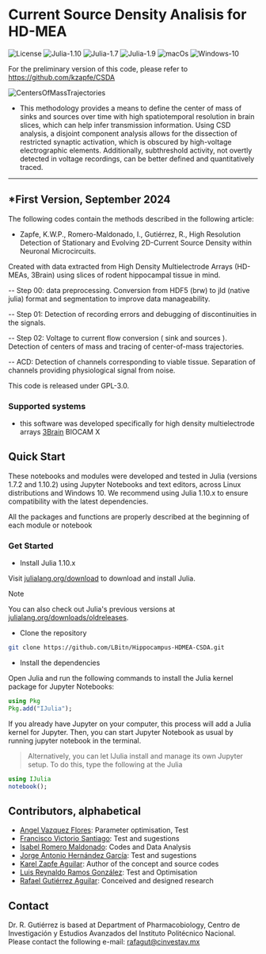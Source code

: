# Current Source Density Analisis for HD-MEA
![License](https://img.shields.io/badge/License-GPL_3.0-blue)
![Julia-1.10](https://img.shields.io/badge/Julia-1.10.x-green)
![Julia-1.7](https://img.shields.io/badge/Julia-1.7.2-yellow)
![Julia-1.9](https://img.shields.io/badge/Julia-1.9.x-red)
![macOs](https://img.shields.io/badge/tested-macOs_Monterey-green)
![Windows-10](https://img.shields.io/badge/tested-Windows_10-green)


For the preliminary version of this code, please refer to https://github.com/kzapfe/CSDA


![CentersOfMassTrajectories](https://github.com/LBitn/Hippocampus-HDMEA-CSDA/blob/main/CentersOfMassTrajectories.gif)

- This methodology provides a means to define the center of mass of sinks and sources over time with high spatiotemporal resolution in brain slices, which can help infer transmission information. Using CSD analysis, a disjoint component analysis allows for the dissection of restricted synaptic activation, which is obscured by high-voltage electrographic elements. Additionally, subthreshold activity, not overtly detected in voltage recordings, can be better defined and quantitatively traced.

---
*First Version, September 2024
---

The following codes contain the methods described in the following article:

- Zapfe, K.W.P., Romero-Maldonado, I., Gutiérrez, R., High Resolution Detection of Stationary and Evolving 2D-Current Source Density within Neuronal Microcircuits.

Created with data extracted from High Density Multielectrode Arrays (HD-MEAs, 3Brain) using slices of rodent hippocampal tissue in mind.

-- Step 00: data preprocessing. Conversion from HDF5 (brw) to jld (native julia) format and segmentation to improve data manageability.

-- Step 01: Detection of recording errors and debugging of discontinuities in the signals.

-- Step 02: Voltage to current flow conversion ( sink and sources ). Detection of centers of mass and tracing of center-of-mass trajectories.

-- ACD: Detection of channels corresponding to viable tissue. Separation of channels providing physiological signal from noise.


This code is released under GPL-3.0.

### Supported systems <a name="systems"></a>

- this software was developed specifically for high density multielectrode arrays [3Brain](http://3brain.com/) BIOCAM X


## Quick Start <a name="quickstart"></a>

These notebooks and modules were developed and tested in Julia (versions 1.7.2 and 1.10.2) using Jupyter Notebooks and text editors, across Linux distributions and Windows 10. We recommend using Julia 1.10.x to ensure compatibility with the latest dependencies.

All the packages and functions are properly described at the beginning of each module or notebook


### Get Started

* Install Julia 1.10.x

Visit [julialang.org/download](https://julialang.org/downloads/#official_binaries_for_manual_download) to download and install Julia.
> [!NOTE]
> You can also check out Julia's previous versions at [julialang.org/downloads/oldreleases](https://julialang.org/downloads/oldreleases/).


* Clone the repository

```bash
git clone https://github.com/LBitn/Hippocampus-HDMEA-CSDA.git
```

* Install the dependencies

Open Julia and run the following commands to install the Julia kernel package for Jupyter Notebooks:

```julia
using Pkg
Pkg.add("IJulia");
```

If you already have Jupyter on your computer, this process will add a Julia kernel for Jupyter. Then, you can start Jupyter Notebook as usual by running jupyter notebook in the terminal.
> Alternatively, you can let IJulia install and manage its own Jupyter setup. To do this, type the following at the Julia

```julia
using IJulia
notebook();
```

## Contributors, alphabetical <a name="people"></a>

- [Angel Vazquez Flores](https://github.com/Angeldk16): Parameter optimisation, Test
- [Francisco Victorio Santiago](https://github.com/IMFrankVS): Test and sugestions
- [Isabel Romero Maldonado](https://github.com/LBitn): Codes and Data Analysis
- [Jorge Antonio Hernández García](https://github.com/JorgeGarciaAH): Test and sugestions
- [Karel Zapfe Aguilar](https://github.com/kzapfe): Author of the concept and source codes
- [Luis Reynaldo Ramos González](https://github.com/LuigiRA): Test and Optimisation
- [Rafael Gutiérrez Aguilar](rafagut@cinvestav.mx): Conceived and designed research
## Contact <a name="contact"></a>

Dr. R. Gutiérrez is based at Department of Pharmacobiology, Centro de Investigación y Estudios Avanzados del Instituto Politécnico Nacional. Please contact the following e-mail:
rafagut@cinvestav.mx

